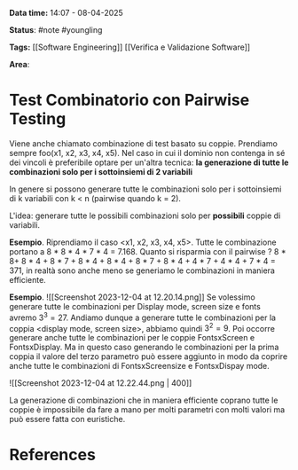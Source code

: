**Data time:** 14:07 - 08-04-2025

**Status**: #note #youngling 

**Tags:** [[Software Engineering]] [[Verifica e Validazione Software]]

**Area**: 
# Test Combinatorio con Pairwise Testing

Viene anche chiamato combinazione di test basato su coppie.
Prendiamo sempre foo(x1, x2, x3, x4, x5). Nel caso in cui il dominio non contenga in sé dei vincoli è preferibile optare per un'altra tecnica: **la generazione di tutte le combinazioni solo per i sottoinsiemi di 2 variabili**

In genere si possono generare tutte le combinazioni solo per i sottoinsiemi di k variabili con k < n (pairwise quando k = 2).

L'idea: generare tutte le possibili combinazioni solo per **possibili** coppie di variabili.

**Esempio**. Riprendiamo il caso <x1, x2, x3, x4, x5>. Tutte le combinazione portano a 8 * 8 * 4 * 7 * 4 = 7.168. Quanto si risparmia con il pairwise ?
8 * 8+ 8 * 4 + 8 * 7 + 8 * 4  +        8 * 4 + 8 * 7 + 8 * 4 +       4 * 7 + 4 * 4 + 7 * 4 = 371, in realtà sono anche meno se generiamo le combinazioni in maniera efficiente.

**Esempio**.
![[Screenshot 2023-12-04 at 12.20.14.png]]
Se volessimo generare tutte le combinazioni per Display mode, screen size e fonts avremo $3^3 = 27$. Andiamo dunque a generare tutte le combinazioni per la coppia <display mode, screen size>, abbiamo quindi $3^2 = 9$.
Poi occorre generare anche tutte le combinazioni per le coppie FontsxScreen e FontsxDisplay. 
Ma in questo caso generando le combinazioni per la prima coppia il valore del terzo parametro può essere aggiunto in modo da coprire anche tutte le combinazioni di FontsxScreensize e FontsxDispay mode.

![[Screenshot 2023-12-04 at 12.22.44.png | 400]]

La generazione di combinazioni che in maniera efficiente coprano tutte le coppie è impossibile da fare a mano per molti parametri con molti valori ma può essere fatta con euristiche.

# References